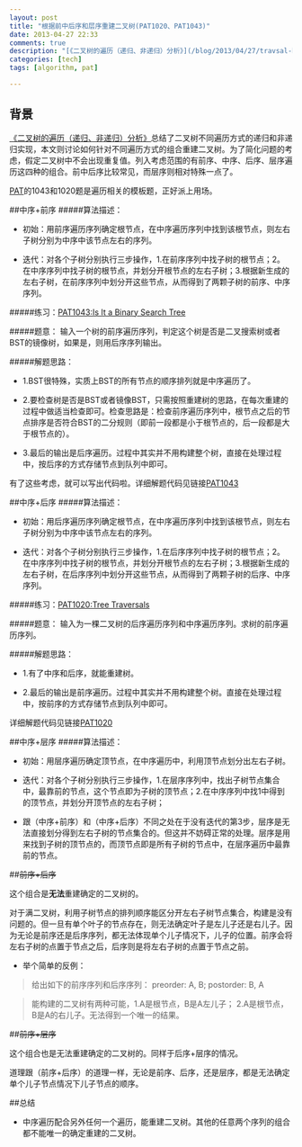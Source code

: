 ```yaml
---
layout: post
title: "根据前中后序和层序重建二叉树(PAT1020、PAT1043)"
date: 2013-04-27 22:33
comments: true
description: "[《二叉树的遍历（递归、非递归）分析》](/blog/2013/04/27/travsal-binary-tree/)总结了二叉树不同遍历方式的递归和非递归实现，本文则讨论如何针对不同遍历方式的组合重建二叉树。为了简化问题的考虑，假定二叉树中不会出现重复值。列入考虑范围的有前序、中序、后序、层序遍历这四种的组合。前中后序比较常见，而层序则相对特殊一点了。"
categories: [tech]
tags: [algorithm, pat]

---
```

背景
---
[《二叉树的遍历（递归、非递归）分析》](/blog/2013/04/27/travsal-binary-tree/)总结了二叉树不同遍历方式的递归和非递归实现，本文则讨论如何针对不同遍历方式的组合重建二叉树。为了简化问题的考虑，假定二叉树中不会出现重复值。列入考虑范围的有前序、中序、后序、层序遍历这四种的组合。前中后序比较常见，而层序则相对特殊一点了。

[PAT](http://pat.zju.edu.cn/contests/pat-a-practise)的1043和1020题是遍历相关的模板题，正好派上用场。

<!--more-->

##中序+前序
#####算法描述：

* 初始：用前序遍历序列确定根节点，在中序遍历序列中找到该根节点，则左右子树分别为中序中该节点左右的序列。

* 迭代：对各个子树分别执行三步操作，1.在前序序列中找子树的根节点；2。在中序序列中找子树的根节点，并划分开根节点的左右子树；3.根据新生成的左右子树，在前序序列中划分开这些节点，从而得到了两颗子树的前序、中序序列。

#####练习：[PAT1043:Is It a Binary Search Tree](http://pat.zju.edu.cn/contests/pat-a-practise/1043)

#####题意：
输入一个树的前序遍历序列，判定这个树是否是二叉搜索树或者BST的镜像树，如果是，则用后序序列输出。

#####解题思路：

* 1.BST很特殊，实质上BST的所有节点的顺序排列就是中序遍历了。

* 2.要检查树是否是BST或者镜像BST，只需按照重建树的思路，在每次重建的过程中做适当检查即可。检查思路是：检查前序遍历序列中，根节点之后的节点排序是否符合BST的二分规则（即前一段都是小于根节点的，后一段都是大于根节点的）。

* 3.最后的输出是后序遍历。过程中其实并不用构建整个树，直接在处理过程中，按后序的方式存储节点到队列中即可。

有了这些考虑，就可以写出代码啦。详细解题代码见链接[PAT1043](https://github.com/biaobiaoqi/biaobiaoqiCode/blob/master/src/biaobiaoqi/pat/advancedlevel/APAT1043.java)

##中序+后序
#####算法描述：

* 初始：用后序遍历序列确定根节点，在中序遍历序列中找到该根节点，则左右子树分别为中序中该节点左右的序列。

* 迭代：对各个子树分别执行三步操作，1.在后序序列中找子树的根节点；2。在中序序列中找子树的根节点，并划分开根节点的左右子树；3.根据新生成的左右子树，在后序序列中划分开这些节点，从而得到了两颗子树的后序、中序序列。

#####练习：[PAT1020:Tree Traversals](http://pat.zju.edu.cn/contests/pat-a-practise/1020)

#####题意：
输入为一棵二叉树的后序遍历序列和中序遍历序列。求树的前序遍历序列。

#####解题思路：

* 1.有了中序和后序，就能重建树。

* 2.最后的输出是前序遍历。过程中其实并不用构建整个树。直接在处理过程中，按前序的方式存储节点到队列中即可。

详细解题代码见链接[PAT1020](https://github.com/biaobiaoqi/biaobiaoqiCode/blob/master/src/biaobiaoqi/pat/advancedlevel/APAT1020.java)


##中序+层序
#####算法描述：
* 初始：用层序遍历确定顶节点，在中序遍历中，利用顶节点划分出左右子树。

* 迭代：对各个子树分别执行三步操作，1.在层序序列中，找出子树节点集合中，最靠前的节点，这个节点即为子树的顶节点；2.在中序序列中找1中得到的顶节点，并划分开顶节点的左右子树；

* 跟（中序+前序）和（中序+后序）不同之处在于没有迭代的第3步，层序是无法直接划分得到左右子树的节点集合的。但这并不妨碍正常的处理。层序是用来找到子树的顶节点的，而顶节点即是所有子树的节点中，在层序遍历中最靠前的节点。


##~~前序+后序~~

这个组合是**无法**重建确定的二叉树的。

对于满二叉树，利用子树节点的排列顺序能区分开左右子树节点集合，构建是没有问题的。但一旦有单个叶子的节点存在，则无法确定叶子是左儿子还是右儿子。因为无论是前序还是后序序列，都无法体现单个儿子情况下，儿子的位置。前序会将左右子树的点置于节点之后，后序则是将左右子树的点置于节点之前。

* 举个简单的反例：

> 给出如下的前序序列和后序序列：
> preorder: A, B;
> postorder: B, A

> 能构建的二叉树有两种可能，1.A是根节点，B是A左儿子； 2.A是根节点， B是A的右儿子。无法得到一个唯一的结果。


##~~前序+层序~~

这个组合也是无法重建确定的二叉树的。同样于后序+层序的情况。

道理跟（前序+后序）的道理一样，无论是前序、后序，还是层序，都是无法确定单个儿子节点情况下儿子节点的顺序。

##总结

* 中序遍历配合另外任何一个遍历，能重建二叉树。其他的任意两个序列的组合都不能唯一的确定重建的二叉树。
